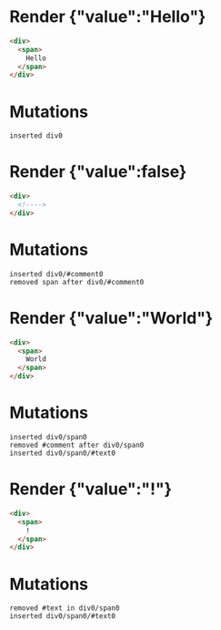 # Render {"value":"Hello"}
```html
<div>
  <span>
    Hello
  </span>
</div>
```

# Mutations
```
inserted div0
```


# Render {"value":false}
```html
<div>
  <!---->
</div>
```

# Mutations
```
inserted div0/#comment0
removed span after div0/#comment0
```


# Render {"value":"World"}
```html
<div>
  <span>
    World
  </span>
</div>
```

# Mutations
```
inserted div0/span0
removed #comment after div0/span0
inserted div0/span0/#text0
```


# Render {"value":"!"}
```html
<div>
  <span>
    !
  </span>
</div>
```

# Mutations
```
removed #text in div0/span0
inserted div0/span0/#text0
```